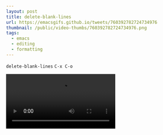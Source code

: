 ```yaml
---
layout: post
title: delete-blank-lines
url: https://emacsgifs.github.io/tweets/760392782724734976
thumbnail: /public/video-thumbs/760392782724734976.png
tags:
  - emacs
  - editing
  - formatting
---
```


`delete-blank-lines` `C-x C-o`

<video controls autoplay loop>
  <source src="/public/videos/760392782724734976.mp4" type="video/mp4">
    Sorry your browser does not support the video tag, maybe time to upgrade?
</video>
